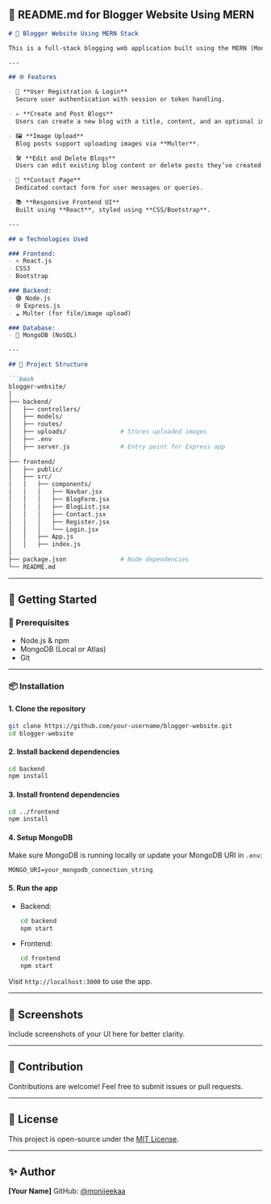 ## 📝 **README.md for Blogger Website Using MERN**

````markdown
# 📝 Blogger Website Using MERN Stack

This is a full-stack blogging web application built using the MERN (MongoDB, Express.js, React.js, Node.js) stack. The platform allows users to **create, post, edit, and manage blogs** with the option to upload images using **Multer**. It also includes user **registration/login**, and a **contact page** for user interaction.

---

## 🌐 Features

- 🔐 **User Registration & Login**  
  Secure user authentication with session or token handling.

- ✍️ **Create and Post Blogs**  
  Users can create a new blog with a title, content, and an optional image.

- 🖼️ **Image Upload**  
  Blog posts support uploading images via **Multer**.

- 🛠️ **Edit and Delete Blogs**  
  Users can edit existing blog content or delete posts they’ve created.

- 📄 **Contact Page**  
  Dedicated contact form for user messages or queries.

- 📚 **Responsive Frontend UI**  
  Built using **React**, styled using **CSS/Bootstrap**.

---

## ⚙️ Technologies Used

### Frontend:
- ⚛️ React.js
- CSS3
- Bootstrap

### Backend:
- 🟢 Node.js
- 🌐 Express.js
- ☁️ Multer (for file/image upload)

### Database:
- 🍃 MongoDB (NoSQL)

---

## 📁 Project Structure

```bash
blogger-website/
│
├── backend/
│   ├── controllers/
│   ├── models/
│   ├── routes/
│   ├── uploads/               # Stores uploaded images
│   ├── .env
│   ├── server.js              # Entry point for Express app
│
├── frontend/
│   ├── public/
│   ├── src/
│   │   ├── components/
│   │   │   ├── Navbar.jsx
│   │   │   ├── BlogForm.jsx
│   │   │   ├── BlogList.jsx
│   │   │   ├── Contact.jsx
│   │   │   ├── Register.jsx
│   │   │   └── Login.jsx
│   │   ├── App.js
│   │   ├── index.js
│
├── package.json               # Node dependencies
└── README.md
````

---

## 🚀 Getting Started

### 🔧 Prerequisites

* Node.js & npm
* MongoDB (Local or Atlas)
* Git

---

### 📦 Installation

#### 1. Clone the repository

```bash
git clone https://github.com/your-username/blogger-website.git
cd blogger-website
```

#### 2. Install backend dependencies

```bash
cd backend
npm install
```

#### 3. Install frontend dependencies

```bash
cd ../frontend
npm install
```

#### 4. Setup MongoDB

Make sure MongoDB is running locally or update your MongoDB URI in `.env`:

```env
MONGO_URI=your_mongodb_connection_string
```

#### 5. Run the app

* Backend:

  ```bash
  cd backend
  npm start
  ```

* Frontend:

  ```bash
  cd frontend
  npm start
  ```

Visit `http://localhost:3000` to use the app.

---

## 📸 Screenshots 

Include screenshots of your UI here for better clarity.

---

## 🤝 Contribution

Contributions are welcome! Feel free to submit issues or pull requests.

---

## 📜 License

This project is open-source under the [MIT License](LICENSE).

---

## ✨ Author

**\[Your Name]**
GitHub: [@moniieekaa](https://github.com/moniieekaa)

```
